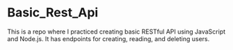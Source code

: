 # Basic_Rest_Api
This is a repo where I practiced creating basic RESTful API using JavaScript and Node.js. It has endpoints for creating, reading, and deleting users.
